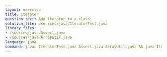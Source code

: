 ```yaml
---
layout: exercise
title: Iterator
question_text: Add iterator to a class
solution_file: /sources/java/IteratorTest.java
library_files:
- /sources/java/Assert.java
- /sources/java/ArrayUtil.java
language: java
command: javac IteratorTest.java Assert.java ArrayUtil.java && java IteratorTest
---
```

